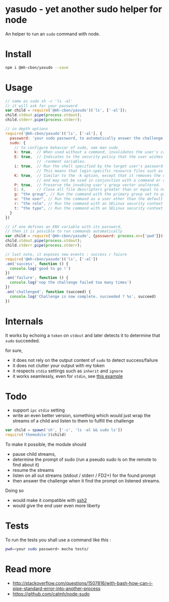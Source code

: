 # yasudo - yet another sudo helper for node

An helper to run an `sudo` command with node.

# Install

```sh
npm i @mh-cbon/yasudo --save
```

# Usage

```js
// same as sudo sh -c 'ls -al'
// it will ask for your password
var child = require('@mh-cbon/yasudo')('ls', ['-al']);
child.stdout.pipe(process.stdout);
child.stderr.pipe(process.stderr);

// in depth options
require('@mh-cbon/yasudo')('ls', ['-al'], {
  password: 'your sudo password, to automatically answer the challenge',
  sudo: {
    // to configure behavior of sudo, see man sudo
    k: true,  // When used without a command, invalidates the user's cached credentials.
    E: true,  // Indicates to the security policy that the user wishes to preserve their existing envi‐
              // -ronment variables.
    i: true,  // Run the shell specified by the target user's password database entry as a login shell.
              // This means that login-specific resource files such as .profile or .login
    K: true,  // Similar to the -k option, except that it removes the user's cached credentials entirely
              // and may not be used in conjunction with a command or other option.
    P: true,  // Preserve the invoking user's group vector unaltered.
    C: 4,     // Close all file descriptors greater than or equal to num before executing a command.
    g: "the group", // Run the command with the primary group set to group
    u: "the user", // Run the command as a user other than the default target user (usually root).
    r: "the role", // Run the command with an SELinux security context that includes the specified role.
    t: "the type", // Run the command with an SELinux security context that includes the specified type.
  }
})

// if one defines an ENV variable with its password,
// then it is possible to run commands automatically
var child = require('@mh-cbon/yasudo', {password: process.env['pwd']})('ls', ['-al']);
child.stdout.pipe(process.stdout);
child.stderr.pipe(process.stderr);

// last note, it exposes new events : success / faiure
require('@mh-cbon/yasudo')('ls', ['-al'])
.on('success', function () {
  console.log('good to go !')
})
.on('failure', function () {
  console.log('nop the challenge failed too many times')
})
.on('challenged', function (succeed) {
  console.log('Challenge is now complete. succeeded ? %s', succeed)
})
```

# Internals

It works by echoing a `token` on `stdout` and later detects it to determine that `sudo` succeeded.

for sure,
- it does not rely on the output content of `sudo` to detect success/failure
- it does not clutter your output with my token
- it respects `stdio` settings such as `inherit` and `ignore`
- it works seamlessly, even for `stdin`, see [this example](https://github.com/mh-cbon/yasudo/blob/master/examples/stdin.js)

# Todo

- support `ipc` `stdio` setting
- write an even better version, something which would just
wrap the streams of a child and listen to them to fulfill the challenge
```js
var child = spawn('sh', ['-c', 'ls -al && sudo ls'])
require('themodule')(child)
```
To make it possible, the module should
- pause child streams,
- determine the prompt of sudo (run a pseudo sudo ls on the remote to find about it)
- resume the streams
- listen on all out streams (stdout / stderr / FD2+) for the found prompt
- then answer the challenge when it find the prompt on listened streams.

Doing so
- would make it compatible with [ssh2](https://github.com/mscdex/ssh2)
- would give the end user even more liberty

# Tests

To run the tests you shall use a command like this :

```sh
pwd=<your sudo password> mocha tests/
```

# Read more

- http://stackoverflow.com/questions/1507816/with-bash-how-can-i-pipe-standard-error-into-another-process
- https://github.com/calmh/node-sudo
